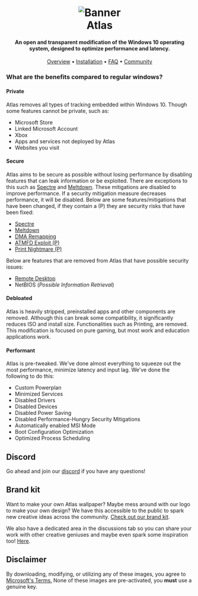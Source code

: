 <h1 align="center">
<img src="https://github.com/Atlas-OS/Atlas/blob/main/img/banner.jpg" alt="Banner"</img>
</a>
  <br>
  Atlas
  <br>
</a>
</h1>
<h4 align="center">An open and transparent modification of the Windows 10 operating system, designed to optimize performance and latency.</h4>

<p align="center">
  <a href="#Private">Overview</a>
  •
  <a href="https://github.com/Atlas-OS/Atlas/wiki/2.-Installing">Installation</a>
  •
  <a href="https://github.com/Atlas-OS/Atlas/wiki/1.-FAQ#contents">FAQ</a>
  •
  <a href="#Discord">Community</a>
</p>

### What are the benefits compared to regular windows?

#### **Private**

Atlas removes all types of tracking embedded within Windows 10. Though some features cannot be private, such as:

- Microsoft Store
- Linked Microsoft Account
- Xbox
- Apps and services not deployed by Atlas
- Websites you visit

#### **Secure**

Atlas aims to be secure as possible without losing performance by disabling features that can leak information or be exploited. There are exceptions to this such as [Spectre](https://spectreattack.com/spectre.pdf) and [Meltdown](https://meltdownattack.com/meltdown.pdf). These mitigations are disabled to improve performance.
If a security mitigation measure decreases performance, it will be disabled.
Below are some features/mitigations that have been changed, if they contain a (P) they are security risks that have been fixed:

- [Spectre](https://spectreattack.com/spectre.pdf)
- [Meltdown](https://meltdownattack.com/meltdown.pdf)
- [DMA Remapping](https://docs.microsoft.com/en-us/windows/security/information-protection/kernel-dma-protection-for-thunderbolt)
- [ATMFD Exploit (P)](https://msrc.microsoft.com/update-guide/en-US/vulnerability/CVE-2020-1020)
- [Print Nightmare (P)](https://us-cert.cisa.gov/ncas/current-activity/2021/06/30/printnightmare-critical-windows-print-spooler-vulnerability)

Below are features that are removed from Atlas that have possible security issues:

- [Remote Desktop](https://cve.mitre.org/cgi-bin/cvekey.cgi?keyword=Windows+Remote+Desktop)
- NetBIOS (*Possible Information Retrieval*)

#### **Debloated**

Atlas is heavily stripped, preinstalled apps and other components are removed. Although this can break some compatibility, it significantly reduces ISO and install size. Functionalities such as Printing, are removed. This modification is focused on pure gaming, but most work and education applications work.

#### **Performant**

Atlas is pre-tweaked. We've done almost everything to squeeze out the most performance, minimize latency and input lag.
We've done the following to do this:

- Custom Powerplan
- Minimized Services
- Disabled Drivers
- Disabled Devices
- Disabled Power Saving
- Disabled Performance-Hungry Security Mitigations
- Automatically enabled MSI Mode
- Boot Configuration Optimization
- Optimized Process Scheduling

## Discord
Go ahead and join our [discord](https://discord.gg/FdvUEEU864) if you have any questions!

## Brand kit
Want to make your own Atlas wallpaper? Maybe mess around with our logo to make your own design? We have this accessible to the public to spark new creative ideas across the community. [Check out our brand kit](https://atlasos.net/brand/AtlasOS_Brand_Kit.7z).

We also have a dedicated area in the discussions tab so you can share your work with other creative geniuses and maybe even spark some inspiration too! [Here](https://github.com/Atlas-OS/Atlas/discussions/categories/community-artwork).

## Disclaimer

By downloading, modifying, or utilizing any of these images, you agree to [Microsoft's Terms.](https://www.microsoft.com/en-us/Useterms/Retail/Windows/10/UseTerms_Retail_Windows_10_English.htm) None of these images are pre-activated, you **must** use a genuine key.
